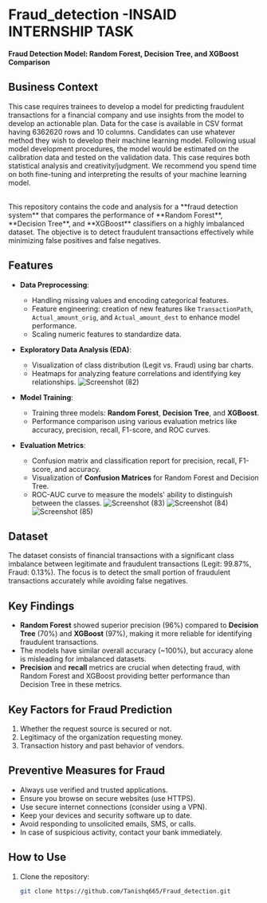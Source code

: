 # Fraud_detection -**INSAID INTERNSHIP TASK**
**Fraud Detection Model: Random Forest, Decision Tree, and XGBoost Comparison**
## Business Context
This case requires trainees to develop a model for predicting fraudulent transactions for a
financial company and use insights from the model to develop an actionable plan. Data for the
case is available in CSV format having 6362620 rows and 10 columns.
Candidates can use whatever method they wish to develop their machine learning model.
Following usual model development procedures, the model would be estimated on the
calibration data and tested on the validation data. This case requires both statistical analysis and
creativity/judgment. We recommend you spend time on both fine-tuning and interpreting the
results of your machine learning model.

<br>
This repository contains the code and analysis for a **fraud detection system** that compares the performance of **Random Forest**, **Decision Tree**, and **XGBoost** classifiers on a highly imbalanced dataset. The objective is to detect fraudulent transactions effectively while minimizing false positives and false negatives.

## Features

- **Data Preprocessing**:
  - Handling missing values and encoding categorical features.
  - Feature engineering: creation of new features like `TransactionPath`, `Actual_amount_orig`, and `Actual_amount_dest` to enhance model performance.
  - Scaling numeric features to standardize data.
  
- **Exploratory Data Analysis (EDA)**:
  - Visualization of class distribution (Legit vs. Fraud) using bar charts.
  - Heatmaps for analyzing feature correlations and identifying key relationships.
  ![Screenshot (82)](https://github.com/user-attachments/assets/d277c2c8-d82c-4976-8249-13f1c0bf91f6)

- **Model Training**:
  - Training three models: **Random Forest**, **Decision Tree**, and **XGBoost**.
  - Performance comparison using various evaluation metrics like accuracy, precision, recall, F1-score, and ROC curves.

- **Evaluation Metrics**:
  - Confusion matrix and classification report for precision, recall, F1-score, and accuracy.
  - Visualization of **Confusion Matrices** for Random Forest and Decision Tree.
  - ROC-AUC curve to measure the models' ability to distinguish between the classes.
![Screenshot (83)](https://github.com/user-attachments/assets/6b80a4bc-28e4-4080-bebc-6d8970be4bb2)
![Screenshot (84)](https://github.com/user-attachments/assets/ffb40f2c-4a23-4fa0-a07f-53c54082ec05)
![Screenshot (85)](https://github.com/user-attachments/assets/d398c257-8ded-48be-a0aa-fd09482a5b45)

## Dataset

The dataset consists of financial transactions with a significant class imbalance between legitimate and fraudulent transactions (Legit: 99.87%, Fraud: 0.13%). The focus is to detect the small portion of fraudulent transactions accurately while avoiding false negatives.

## Key Findings

- **Random Forest** showed superior precision (96%) compared to **Decision Tree** (70%) and **XGBoost** (97%), making it more reliable for identifying fraudulent transactions.
- The models have similar overall accuracy (~100%), but accuracy alone is misleading for imbalanced datasets.
- **Precision** and **recall** metrics are crucial when detecting fraud, with Random Forest and XGBoost providing better performance than Decision Tree in these metrics.

## Key Factors for Fraud Prediction

1. Whether the request source is secured or not.
2. Legitimacy of the organization requesting money.
3. Transaction history and past behavior of vendors.

## Preventive Measures for Fraud

- Always use verified and trusted applications.
- Ensure you browse on secure websites (use HTTPS).
- Use secure internet connections (consider using a VPN).
- Keep your devices and security software up to date.
- Avoid responding to unsolicited emails, SMS, or calls.
- In case of suspicious activity, contact your bank immediately.

## How to Use

1. Clone the repository:
   ```bash
   git clone https://github.com/Tanishq665/Fraud_detection.git
